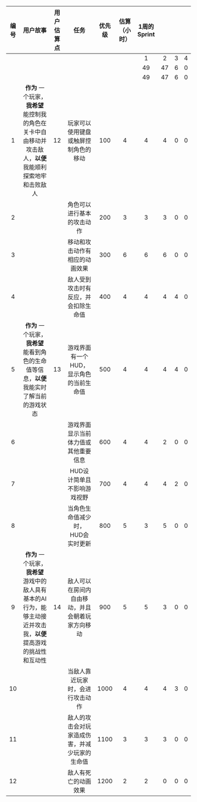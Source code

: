 | 编号  |                                用户故事                                | 用户估算点 |            任务            | 优先级  | 估算（小时） | 1周的Sprint |     |     |     |
| :-: | :----------------------------------------------------------------: | :---: | :----------------------: | :--: | :----: | :-------: | :-: | :-: | :-: |
|     |                                                                    |       |                          |      |        |     1     |  2  |  3  |  4  |
|     |                                                                    |       |                          |      |        |    49     | 47  |  6  |  0  |
|     |                                                                    |       |                          |      |        |    49     | 47  |  6  |  0  |
|  1  |   **作为** 一个玩家，**我希望** 能控制我的角色在关卡中自由移动并攻击敌人，**以便** 我能顺利探索地牢和击败敌人    |  12   |    玩家可以使用键盘或触屏控制角色的移动    | 100  |   4    |     4     |  4  |  0  |  0  |
|  2  |                                                                    |       |      角色可以进行基本的攻击动作       | 200  |   3    |     3     |  3  |  0  |  0  |
|  3  |                                                                    |       |     移动和攻击动作有相应的动画效果      | 300  |   6    |     6     |  6  |  0  |  0  |
|  4  |                                                                    |       |    敌人受到攻击时有反应，并会扣除生命值    | 400  |   4    |     4     |  4  |  4  |  0  |
|  5  |       **作为** 一个玩家，**我希望** 能看到角色的生命值等信息，**以便** 我能实时了解当前的游戏状态        |  13   |  游戏界面有一个HUD，显示角色的当前生命值   | 500  |   4    |     4     |  4  |  4  |  0  |
|  6  |                                                                    |       |    游戏界面显示当前体力值或其他重要信息    | 600  |   4    |     4     |  2  |  0  |  0  |
|  7  |                                                                    |       |     HUD设计简单且不影响游戏视野      | 700  |   4    |     4     |  4  |  2  |  0  |
|  8  |                                                                    |       |    当角色生命值减少时，HUD会实时更新    | 800  |   5    |     3     |  5  |  0  |  0  |
|  9  | **作为** 一个玩家，**我希望** 游戏中的敌人具有基本的AI行为，能够主动接近并攻击我，**以便** 提高游戏的挑战性和互动性 |  14   | 敌人可以在房间内自由移动，并且会朝着玩家方向移动 | 900  |   5    |     5     |  3  |  0  |  0  |
| 10  |                                                                    |       |     当敌人靠近玩家时，会进行攻击动作     | 1000 |   4    |     4     |  4  |  3  |  0  |
| 11  |                                                                    |       | 敌人的攻击会对玩家造成伤害，并减少玩家的生命值  | 1100 |   3    |     3     |  3  |  0  |  0  |
| 12  |                                                                    |       |        敌人有死亡的动画效果        | 1200 |   2    |     2     |  0  |  0  |  0  |

